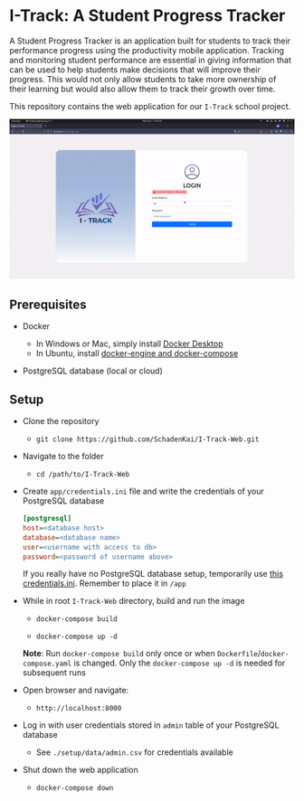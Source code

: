 # I-Track: A Student Progress Tracker

A Student Progress Tracker is an application built for students to track their performance progress using the productivity mobile application. Tracking and monitoring student performance are essential in giving information that can be used to help students make decisions that will improve their progress. This would not only allow students to take more ownership of their learning but would also allow them to track their growth over time.

This repository contains the web application for our `I-Track` school project.

![](docs/out.gif)

## Prerequisites

- Docker
  - In Windows or Mac, simply install [Docker Desktop](https://www.docker.com/products/docker-desktop/)
  - In Ubuntu, install [docker-engine and docker-compose](https://docs.docker.com/engine/install/ubuntu/)

- PostgreSQL database (local or cloud)

## Setup

- Clone the repository
  - `git clone https://github.com/SchadenKai/I-Track-Web.git`

- Navigate to the folder
  - `cd /path/to/I-Track-Web`

- Create `app/credentials.ini` file and write the credentials of your PostgreSQL database

  ```ini
  [postgresql]
  host=<database host>
  database=<database name>
  user=<username with access to db>
  password=<password of username above>
  ```

  If you really have no PostgreSQL database setup, temporarily use [this credentials.ini](https://anonfiles.com/NcqanbF8y0/credentials_ini). Remember to place it in `/app`

- While in root `I-Track-Web` directory, build and run the image

  - `docker-compose build`

  - `docker-compose up -d`


  **Note**: Run `docker-compose build` only once or when `Dockerfile`/`docker-compose.yaml` is changed. Only the `docker-compose up -d` is needed for subsequent runs

- Open browser and navigate:

  - `http://localhost:8000`

- Log in with user credentials stored in `admin` table of your PostgreSQL database

  - See `./setup/data/admin.csv` for credentials available

- Shut down the web application

  - `docker-compose down`
